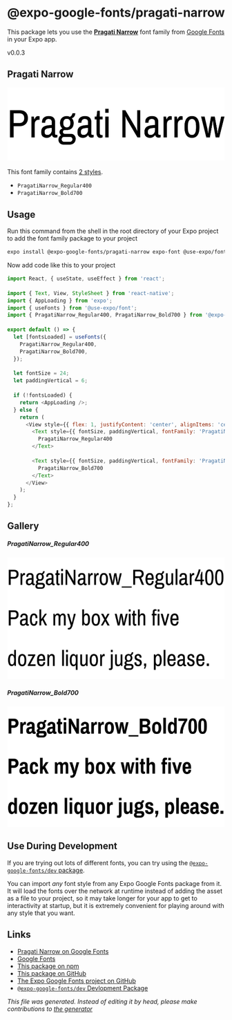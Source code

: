 # @expo-google-fonts/pragati-narrow

This package lets you use the [**Pragati Narrow**](https://fonts.google.com/specimen/Pragati+Narrow) font family from [Google Fonts](https://fonts.google.com/) in your Expo app.

v0.0.3

## Pragati Narrow

![Pragati Narrow](./font-family.png)

This font family contains [2 styles](#gallery).

- `PragatiNarrow_Regular400`
- `PragatiNarrow_Bold700`

## Usage

Run this command from the shell in the root directory of your Expo project to add the font family package to your project
```sh
expo install @expo-google-fonts/pragati-narrow expo-font @use-expo/font
```

Now add code like this to your project
```js
import React, { useState, useEffect } from 'react';

import { Text, View, StyleSheet } from 'react-native';
import { AppLoading } from 'expo';
import { useFonts } from '@use-expo/font';
import { PragatiNarrow_Regular400, PragatiNarrow_Bold700 } from '@expo-google-fonts/pragati-narrow';

export default () => {
  let [fontsLoaded] = useFonts({
    PragatiNarrow_Regular400,
    PragatiNarrow_Bold700,
  });

  let fontSize = 24;
  let paddingVertical = 6;

  if (!fontsLoaded) {
    return <AppLoading />;
  } else {
    return (
      <View style={{ flex: 1, justifyContent: 'center', alignItems: 'center' }}>
        <Text style={{ fontSize, paddingVertical, fontFamily: 'PragatiNarrow_Regular400' }}>
          PragatiNarrow_Regular400
        </Text>

        <Text style={{ fontSize, paddingVertical, fontFamily: 'PragatiNarrow_Bold700' }}>
          PragatiNarrow_Bold700
        </Text>
      </View>
    );
  }
};

```

## Gallery

##### PragatiNarrow_Regular400
![PragatiNarrow_Regular400](./1778fbb91f3825af5daf5dfe6d44737ee48e6c63a95f25348b39ccb9fcda8fb6.ttf.png)

##### PragatiNarrow_Bold700
![PragatiNarrow_Bold700](./9e7b8eb47eaef49ea50a19115bddfaf35aebf2f4577f8a3b9cab531595bc97ef.ttf.png)


## Use During Development

If you are trying out lots of different fonts, you can try using the [`@expo-google-fonts/dev` package](https://github.com/expo/google-fonts/tree/master/font-packages/dev#readme).

You can import *any* font style from any Expo Google Fonts package from it. It will load the fonts
over the network at runtime instead of adding the asset as a file to your project, so it may take longer
for your app to get to interactivity at startup, but it is extremely convenient
for playing around with any style that you want.

## Links

- [Pragati Narrow on Google Fonts](https://fonts.google.com/specimen/Pragati+Narrow)
- [Google Fonts](https://fonts.google.com/)
- [This package on npm](https://www.npmjs.com/package/@expo-google-fonts/pragati-narrow)
- [This package on GitHub](https://github.com/expo/google-fonts/tree/master/font-packages/pragati-narrow)
- [The Expo Google Fonts project on GitHub](https://github.com/expo/google-fonts)
- [`@expo-google-fonts/dev` Devlopment Package](https://github.com/expo/google-fonts/tree/master/font-packages/dev)


*This file was generated. Instead of editing it by head, please make contributions to [the generator](https://github.com/expo/google-fonts/tree/master/packages/generator)*
